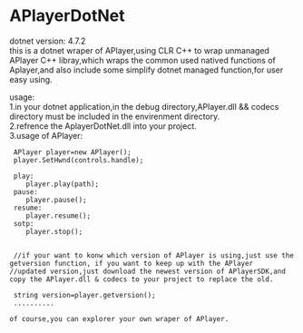 # APlayerDotNet
dotnet version: 4.7.2  
this is a dotnet wraper of APlayer,using CLR C++ to wrap unmanaged APlayer C++ libray,which wraps the common used natived functions of Aplayer,and also include some simplify dotnet managed function,for user easy using.

usage:  
  1.in your dotnet application,in the debug directory,APlayer.dll && codecs directory must be included in the envirenment directory.  
  2.refrence the AplayerDotNet.dll into your project.  
  3.usage of APlayer:  
  
  
     APlayer player=new APlayer();
     player.SetHwnd(controls.handle);
     
     play:
        player.play(path);
     pause:
        player.pause();
     resume:
        player.resume();
     sotp:
        player.stop();
      
    
     //if your want to konw which version of APlayer is using,just use the getversion function, if you want to keep up with the APlayer          //updated version,just download the newest version of APlayerSDK,and copy the APlayer.dll & codecs to your project to replace the old.  
     
     string version=player.getversion();  
     ..........    
     
    of course,you can explorer your own wraper of APlayer.  
